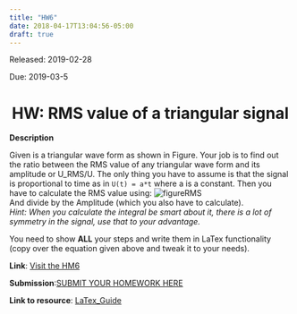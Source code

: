 ```yaml
---
title: "HW6"
date: 2018-04-17T13:04:56-05:00
draft: true
---
```


Released: 2019-02-28

Due: 2019-03-5

<center><h1> HW: RMS value of a triangular signal </h1></center>

**Description**

Given is a triangular wave form as shown in Figure. Your job is to find out the ratio between the RMS value of any triangular wave form and its amplitude or U_RMS/U. The only thing you have to assume is that the signal is proportional to time as in ```U(t) = a*t``` where a is a constant. Then you have to calculate the RMS value using: ![figureRMS](https://localhost:1313/hw/HW_other/RMS.png)  
And divide by the Amplitude (which you also have to calculate).  
_Hint: When you calculate the integral be smart about it, there is a lot of  symmetry in the signal, use that to your advantage._


You need to show **ALL** your steps and write them in LaTex functionality (copy over the equation given above and tweak it to your needs).


**Link**: [Visit the HM6](https://localhost:1313/hw/HW_TheveninEquivalents )

**Submission**:[SUBMIT YOUR HOMEWORK HERE]()

**Link to resource**: [LaTex_Guide](https://localhost:1313/resources/LaTex_Guide.md)
